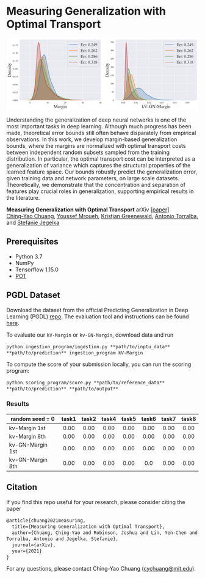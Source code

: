# Measuring Generalization with Optimal Transport

<p align='left'>
<img src='https://github.com/chingyaoc/kV-Margin/blob/main/fig.png?raw=true' width='700'/>
</p>

Understanding the generalization of deep neural networks is one of the most important tasks in deep learning. Although much progress has been made, theoretical error bounds still often behave disparately from empirical observations. In this work, we develop margin-based generalization bounds, where the margins are normalized with optimal transport costs between independent random subsets sampled from the training distribution. In particular, the optimal transport cost can be interpreted as a generalization of variance which captures the structural properties of the learned feature space. Our bounds robustly predict the generalization error, given training data and network parameters, on large scale datasets. Theoretically, we demonstrate that the concentration and separation of features play crucial roles in generalization, supporting empirical results in the literature.


**Measuring Generalization with Optimal Transport** arXiv [[paper]](https://arxiv.org/abs/2007.00224)
<br/>
[Ching-Yao Chuang](https://chingyaoc.github.io/), 
[Youssef Mroueh](https://ymroueh.me/), 
[Kristjan Greenewald](https://kgreenewald.github.io/),
[Antonio Torralba](http://web.mit.edu/torralba/www/), and
[Stefanie Jegelka](https://people.csail.mit.edu/stefje/)
<br/>


## Prerequisites
- Python 3.7 
- NumPy
- Tensorflow 1.15.0
- [POT](https://pythonot.github.io/)

## PGDL Dataset
Download the dataset from the official Predicting Generalization in Deep Learning (PGDL) [repo](https://github.com/google-research/google-research/tree/master/pgdl). The evaluation tool and instructions can be found [here](https://competitions.codalab.org/competitions/25301#learn_the_details-get_starting_kit).

To evaluate our ```kV-Margin``` or ```kv-GN-Margin```,  download data and run
``` 
python ingestion_program/ingestion.py **path/to/inptu_data** **path/to/prediction** ingestion_program kV-Margin
```

To compute the score of your submission locally, you can run the scoring program:
``` 
python scoring_program/score.py **path/to/reference_data** **path/to/prediction** **path/to/output**
```

### Results 
| random seed = 0 | task1 | task2 | task4 | task5 | task6 | task7 | task8 |
|----------|:---:|:----:|:---:|:---:|:---:|:---:|:---:|
|  kv-Margin 1st | 0.00 | 0.00 | 0.00 | 0.00 | 0.00 | 0.00 | 0.00 |
|  kv-Margin 8th | 0.00 | 0.00 | 0.00 | 0.00 | 0.00 | 0.00 | 0.00 |
|  kv-GN-Margin 1st |0.00  | 0.00 | 0.00 | 0.00 | 0.00 | 0.00 | 0.00 |
|  kv-GN-Margin 8th |0.00  | 0.00 | 0.00 | 0.00 | 0.0 | 0.00 | 0.00 |

## Citation

If you find this repo useful for your research, please consider citing the paper

```
@article{chuang2021measuring,
  title={Measuring Generalization with Optimal Transport},
  author={Chuang, Ching-Yao and Robinson, Joshua and Lin, Yen-Chen and Torralba, Antonio and Jegelka, Stefanie},
  journal={arXiv},
  year={2021}
}
```
For any questions, please contact Ching-Yao Chuang (cychuang@mit.edu).



